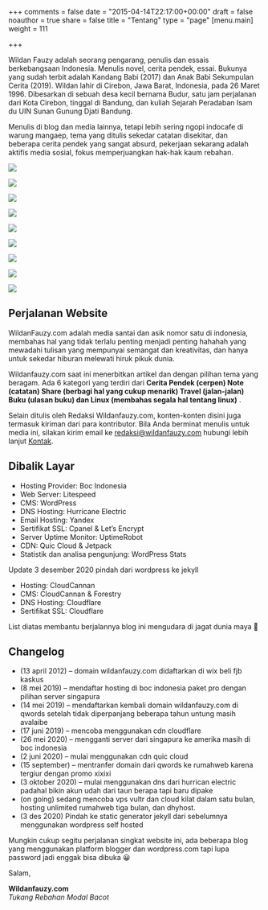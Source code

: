 +++
comments = false
date = "2015-04-14T22:17:00+00:00"
draft = false
noauthor = true
share = false
title = "Tentang"
type = "page"
[menu.main]
weight = 111

+++

Wildan Fauzy adalah seorang pengarang, penulis dan essais berkebangsaan Indonesia. Menulis novel, cerita pendek, essai. Bukunya yang sudah terbit adalah Kandang Babi (2017) dan Anak Babi Sekumpulan Cerita (2019). Wildan lahir di Cirebon, Jawa Barat, Indonesia, pada 26 Maret 1996. Dibesarkan di sebuah desa kecil bernama Budur, satu jam perjalanan dari Kota Cirebon, tinggal di Bandung, dan kuliah Sejarah Peradaban Isam du UIN Sunan Gunung Djati Bandung.

Menulis di blog dan media lainnya, tetapi lebih sering ngopi indocafe di warung mangaep, tema yang ditulis sekedar catatan disekitar, dan beberapa cerita pendek yang sangat absurd, pekerjaan sekarang adalah aktifis media sosial, fokus memperjuangkan hak-hak kaum rebahan.

![](/img/3bcfa-62f58-foto0597.jpg)

![](/img/ebcab-wildan-fauzy.jpg)

![](/img/8b885-img_fk2f0g1637580483.jpg)

![](/img/6cfb7-c78d4-ptdc0030.jpg)

![](/img/73b60-20160907_1545231.jpg)

![](/img/8587e-18278790_1665451626816954_7470397289536058970_o.jpg)

![](/img/wildan-fauzi.jpg)

![](/img/wildan.jpg)

![](/img/fauzy.jpg)


## Perjalanan Website

WildanFauzy.com adalah media santai dan asik nomor satu di indonesia, membahas hal yang tidak terlalu penting menjadi penting hahahah yang mewadahi tulisan yang mempunyai semangat dan kreativitas, dan hanya untuk sekedar hiburan melewati hiruk pikuk dunia.

Wildanfauzy.com saat ini menerbitkan artikel dan dengan pilihan tema yang beragam. Ada 6 kategori yang terdiri dari **Cerita Pendek (cerpen) Note (catatan) Share (berbagi hal yang cukup menarik) Travel (jalan-jalan) Buku (ulasan buku) dan Linux (membahas segala hal tentang linux)** .

Selain ditulis oleh Redaksi Wildanfauzy.com, konten-konten disini juga termasuk kiriman dari para kontributor. Bila Anda berminat menulis untuk media ini, silakan kirim email ke [redaksi@wildanfauzy.com](mailto:redaksi@wildanfauzy.com "email redaksi") hubungi lebih lanjut [Kontak](https://wildanfauzy.com/kontak/ "kontak").

## Dibalik Layar

* Hosting Provider: Boc Indonesia
* Web Server: Litespeed
* CMS: WordPress
* DNS Hosting: Hurricane Electric
* Email Hosting: Yandex
* Sertifikat SSL: Cpanel & Let’s Encrypt
* Server Uptime Monitor: UptimeRobot
* CDN: Quic Cloud & Jetpack
* Statistik dan analisa pengunjung: WordPress Stats

Update 3 desember 2020 pindah dari wordpress ke jekyll

* Hosting: CloudCannan
* CMS: CloudCannan & Forestry
* DNS Hosting: Cloudflare
* Sertifikat SSL: Cloudflare

List diatas membantu berjalannya blog ini mengudara di jagat dunia maya 🙂

## Changelog

* (13 april 2012) – domain wildanfauzy.com didaftarkan di wix beli fjb kaskus
* (8 mei 2019) – mendaftar hosting di boc indonesia paket pro dengan pilihan server singapura
* (14 mei 2019) – mendaftarkan kembali domain wildanfauzy.com di qwords setelah tidak diperpanjang beberapa tahun untung masih avalaibe
* (17 juni 2019) – mencoba menggunakan cdn cloudflare
* (26 mei 2020) – mengganti server dari singapura ke amerika masih di boc indonesia
* (2 juni 2020) – mulai menggunakan cdn quic cloud
* (15 september) – mentranfer domain dari qwords ke rumahweb karena tergiur dengan promo xixixi
* (3 oktober 2020) – mulai menggunakan dns dari hurrican electric padahal bikin akun udah dari taun berapa tapi baru dipake
* (on going) sedang mencoba vps vultr dan cloud kilat dalam satu bulan, hosting unlimited rumahweb tiga bulan, dan dhyhost.
* (3 des 2020) Pindah ke static generator jekyll dari sebelumnya menggunakan wordpress self hosted

Mungkin cukup segitu perjalanan singkat website ini, ada beberapa blog yang menggunakan platform blogger dan wordpress.com tapi lupa password jadi enggak bisa dibuka 😀

Salam,

**Wildanfauzy.com**  
_Tukang Rebahan Modal Bacot_
